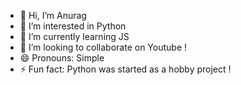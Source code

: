 - 👋 Hi, I’m Anurag
- 👀 I’m interested in Python
- 🌱 I’m currently learning JS
- 💞️ I’m looking to collaborate on Youtube !
- 😄 Pronouns: Simple
- ⚡ Fun fact: Python was started as a hobby project !

